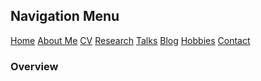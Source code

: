 <html lang="en-US">
<head>
<title>M.T. Scott (academic portfolio)</title>
<meta name="viewport" content="width=device-width, initial-scale=1">
<style>
th, td {
  border-style: none;

body {
  margin: 0;
  font-family: Arial, Helvetica, sans-serif;
}

.topnav {
  overflow: hidden;
  background-color: #333;
}

.topnav a {
  float: left;
  color: #f2f2f2;
  text-align: center;
  padding: 28px 32px;
  text-decoration: none;
  font-size: 20px;
}

.topnav a:hover {
  background-color: #ddd;
  color: black;
}

.topnav a.active {
  background-color: #04AA6D;
  color: white;
}

</style>
</head>
<body>
  
 <div class= "topnav">
    <h2> Navigation Menu</h2>
    <a href="mtscott.github.io/index.md">Home</a>
  <a href="/about.html">About Me</a>
  <a href="/vita.html">CV</a>
   <a href="/research.html">Research</a>
  <a href="/talks.html">Talks</a>
   <a href="/blog.html">Blog</a>
  <a href="/hobbies.html">Hobbies</a>
   <a href="/contact.html">Contact</a>
 </div>

  <section>
  
  <article>
    <h1>Overview</h1>
</article>

</section>


</body>
</html>
